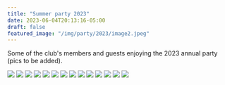 ```yaml
---
title: "Summer party 2023"
date: 2023-06-04T20:13:16-05:00
draft: false
featured_image: "/img/party/2023/image2.jpeg"
---
```


Some of the club's members and guests enjoying the 2023 annual party (pics to be added).

![](https://www.lauristonrunners.club/img/party/2023/image0.jpeg)
![](https://www.lauristonrunners.club/img/party/2023/image1.jpeg)
![](https://www.lauristonrunners.club/img/party/2023/image2.jpeg)
![](https://www.lauristonrunners.club/img/party/2023/IMG_2244.jpg)
![](https://www.lauristonrunners.club/img/party/2023/IMG_2245.jpg)
![](https://www.lauristonrunners.club/img/party/2023/IMG_2253.jpg)
![](https://www.lauristonrunners.club/img/party/2023/IMG_2255.jpg)
![](https://www.lauristonrunners.club/img/party/2023/IMG_2257.jpg)
![](https://www.lauristonrunners.club/img/party/2023/thumbnail_image003.jpg)
![](https://www.lauristonrunners.club/img/party/2023/thumbnail_image004.jpg)
![](https://www.lauristonrunners.club/img/party/2023/thumbnail_image005.jpg)
![](https://www.lauristonrunners.club/img/party/2023/thumbnail_image006.jpg)
![](https://www.lauristonrunners.club/img/party/2023/thumbnail_image007.jpg)
![](https://www.lauristonrunners.club/img/party/2023/thumbnail_image001.jpg)
